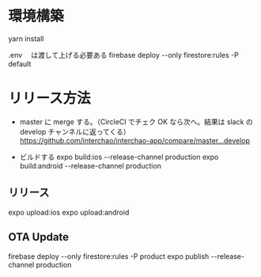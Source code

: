 # 環境構築

yarn install

.env 　は渡して上げる必要ある
firebase deploy --only firestore:rules -P default

# リリース方法

- master に merge する。（CircleCI でチェク OK なら次へ。結果は slack の develop チャンネルに返ってくる）
  https://github.com/interchao/interchao-app/compare/master...develop

- ビルドする
  expo build:ios --release-channel production
  expo build:android --release-channel production

## リリース

expo upload:ios
expo upload:android

## OTA Update

firebase deploy --only firestore:rules -P product
expo publish --release-channel production
